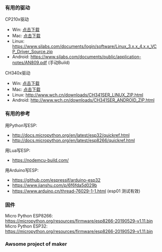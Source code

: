### 有用的驱动

CP210x驱动
 - Win: [点击下载](https://github.com/TronCool/Awsome-Maker/raw/master/CP210x_Universal_Windows_Driver.zip)
 - Mac: [点击下载](https://github.com/TronCool/Awsome-Maker/raw/master/Mac_OSX_VCP_Driver.zip)
 - Linux: https://www.silabs.com/documents/login/software/Linux_3.x.x_4.x.x_VCP_Driver_Source.zip
 - Android: https://www.silabs.com/documents/public/application-notes/AN809.pdf (手动Build)

CH340x驱动
 - Win: [点击下载](https://github.com/TronCool/Awsome-Maker/raw/master/CH341SER.ZIP)
 - Mac: [点击下载](https://github.com/TronCool/Awsome-Maker/raw/master/CH341SER_MAC.ZIP)
 - Linux: http://www.wch.cn/downloads/CH341SER_LINUX_ZIP.html
 - Android: http://www.wch.cn/downloads/CH341SER_ANDROID_ZIP.html

### 有用的参考
用Python写ESP:
 - http://docs.micropython.org/en/latest/esp32/quickref.html
 - http://docs.micropython.org/en/latest/esp8266/quickref.html

用Lua写ESP:
 - https://nodemcu-build.com/

用Arduino写ESP:
 - https://github.com/espressif/arduino-esp32
 - https://www.jianshu.com/p/6f6fda5d029b
 - https://www.arduino.cn/thread-76029-1-1.html (esp01 测试有效)

### 固件
Micro Python ESP8266: https://micropython.org/resources/firmware/esp8266-20190529-v1.11.bin
Micro Python ESP32: https://micropython.org/resources/firmware/esp8266-20190529-v1.11.bin
### Awsome project of maker
